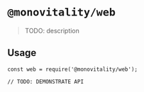 # `@monovitality/web`

> TODO: description

## Usage

```JS
const web = require('@monovitality/web');

// TODO: DEMONSTRATE API
```
